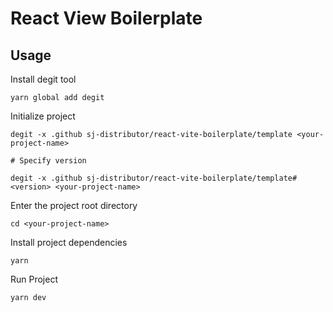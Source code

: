 # React View Boilerplate

## Usage

Install degit tool

```
yarn global add degit
```

Initialize project

```
degit -x .github sj-distributor/react-vite-boilerplate/template <your-project-name>

# Specify version

degit -x .github sj-distributor/react-vite-boilerplate/template#<version> <your-project-name>
```

Enter the project root directory

```
cd <your-project-name>
```

Install project dependencies

```
yarn
```

Run Project

```
yarn dev
```